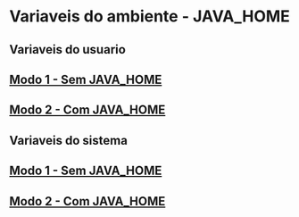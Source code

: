 # Variaveis do ambiente - JAVA_HOME

## Variaveis do usuario

## [Modo 1 - Sem JAVA_HOME](https://github.com/ghsumiyasu/Java-Basico/blob/main/README-Home-Usuario-modo1-br-pt.md)
## [Modo 2 - Com JAVA_HOME](https://github.com/ghsumiyasu/Java-Basico/blob/main/README-Home-Usuario-modo2-br-pt.md)

## Variaveis do sistema

## [Modo 1 - Sem JAVA_HOME](https://github.com/ghsumiyasu/Java-Basico/blob/main/README-Home-Sistema-modo1-br-pt.md)
## [Modo 2 - Com JAVA_HOME](https://github.com/ghsumiyasu/Java-Basico/blob/main/README-Home-Sistema-modo2-br-pt.md)

